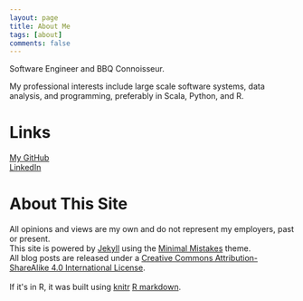 ```yaml
---
layout: page
title: About Me
tags: [about]
comments: false
---
```


Software Engineer and BBQ Connoisseur.  


My professional interests include large scale software systems, data analysis, and programming, preferably  in Scala, Python, and R.


Links
=====

[My GitHub](https://github.com/anonymoose)
<br/>
[LinkedIn](https://linkedin.com/in/kbedwell)



About This Site
=========

All opinions and views are my own and do not represent my employers, past or present.
<br/>
This site is powered by [Jekyll](http://jekyllrb.com/) using the [Minimal Mistakes](http://mademistakes.com/minimal-mistakes/) theme. 
<br/>
All blog posts are released under a [Creative Commons Attribution-ShareAlike 4.0 International License](http://creativecommons.org/licenses/by-sa/4.0/).  
<br/>
If it's in R, it was built using [knitr](http://yihui.name/knitr/) [R markdown](http://rmarkdown.rstudio.com/).



